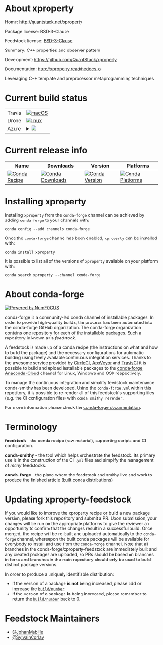 About xproperty
===============

Home: http://quantstack.net/xproperty

Package license: BSD-3-Clause

Feedstock license: [BSD-3-Clause](https://github.com/conda-forge/xproperty-feedstock/blob/master/LICENSE.txt)

Summary: C++ properties and observer pattern

Development: https://github.com/QuantStack/xproperty

Documentation: http://xproperty.readthedocs.io

Leveraging C++ template and preprocessor metaprogramming techniques

Current build status
====================


<table><tr>
    <td>Travis</td>
    <td>
      <a href="https://travis-ci.com/conda-forge/xproperty-feedstock">
        <img alt="macOS" src="https://img.shields.io/travis/com/conda-forge/xproperty-feedstock/master.svg?label=macOS">
      </a>
    </td>
  </tr><tr>
    <td>Drone</td>
    <td>
      <a href="https://cloud.drone.io/conda-forge/xproperty-feedstock">
        <img alt="linux" src="https://img.shields.io/drone/build/conda-forge/xproperty-feedstock/master.svg?label=Linux">
      </a>
    </td>
  </tr>
    
  <tr>
    <td>Azure</td>
    <td>
      <details>
        <summary>
          <a href="https://dev.azure.com/conda-forge/feedstock-builds/_build/latest?definitionId=2223&branchName=master">
            <img src="https://dev.azure.com/conda-forge/feedstock-builds/_apis/build/status/xproperty-feedstock?branchName=master">
          </a>
        </summary>
        <table>
          <thead><tr><th>Variant</th><th>Status</th></tr></thead>
          <tbody><tr>
              <td>linux_64</td>
              <td>
                <a href="https://dev.azure.com/conda-forge/feedstock-builds/_build/latest?definitionId=2223&branchName=master">
                  <img src="https://dev.azure.com/conda-forge/feedstock-builds/_apis/build/status/xproperty-feedstock?branchName=master&jobName=linux&configuration=linux_64_" alt="variant">
                </a>
              </td>
            </tr><tr>
              <td>linux_aarch64</td>
              <td>
                <a href="https://dev.azure.com/conda-forge/feedstock-builds/_build/latest?definitionId=2223&branchName=master">
                  <img src="https://dev.azure.com/conda-forge/feedstock-builds/_apis/build/status/xproperty-feedstock?branchName=master&jobName=linux&configuration=linux_aarch64_" alt="variant">
                </a>
              </td>
            </tr><tr>
              <td>linux_ppc64le</td>
              <td>
                <a href="https://dev.azure.com/conda-forge/feedstock-builds/_build/latest?definitionId=2223&branchName=master">
                  <img src="https://dev.azure.com/conda-forge/feedstock-builds/_apis/build/status/xproperty-feedstock?branchName=master&jobName=linux&configuration=linux_ppc64le_" alt="variant">
                </a>
              </td>
            </tr><tr>
              <td>osx_64</td>
              <td>
                <a href="https://dev.azure.com/conda-forge/feedstock-builds/_build/latest?definitionId=2223&branchName=master">
                  <img src="https://dev.azure.com/conda-forge/feedstock-builds/_apis/build/status/xproperty-feedstock?branchName=master&jobName=osx&configuration=osx_64_" alt="variant">
                </a>
              </td>
            </tr><tr>
              <td>win_64</td>
              <td>
                <a href="https://dev.azure.com/conda-forge/feedstock-builds/_build/latest?definitionId=2223&branchName=master">
                  <img src="https://dev.azure.com/conda-forge/feedstock-builds/_apis/build/status/xproperty-feedstock?branchName=master&jobName=win&configuration=win_64_" alt="variant">
                </a>
              </td>
            </tr>
          </tbody>
        </table>
      </details>
    </td>
  </tr>
</table>

Current release info
====================

| Name | Downloads | Version | Platforms |
| --- | --- | --- | --- |
| [![Conda Recipe](https://img.shields.io/badge/recipe-xproperty-green.svg)](https://anaconda.org/conda-forge/xproperty) | [![Conda Downloads](https://img.shields.io/conda/dn/conda-forge/xproperty.svg)](https://anaconda.org/conda-forge/xproperty) | [![Conda Version](https://img.shields.io/conda/vn/conda-forge/xproperty.svg)](https://anaconda.org/conda-forge/xproperty) | [![Conda Platforms](https://img.shields.io/conda/pn/conda-forge/xproperty.svg)](https://anaconda.org/conda-forge/xproperty) |

Installing xproperty
====================

Installing `xproperty` from the `conda-forge` channel can be achieved by adding `conda-forge` to your channels with:

```
conda config --add channels conda-forge
```

Once the `conda-forge` channel has been enabled, `xproperty` can be installed with:

```
conda install xproperty
```

It is possible to list all of the versions of `xproperty` available on your platform with:

```
conda search xproperty --channel conda-forge
```


About conda-forge
=================

[![Powered by NumFOCUS](https://img.shields.io/badge/powered%20by-NumFOCUS-orange.svg?style=flat&colorA=E1523D&colorB=007D8A)](http://numfocus.org)

conda-forge is a community-led conda channel of installable packages.
In order to provide high-quality builds, the process has been automated into the
conda-forge GitHub organization. The conda-forge organization contains one repository
for each of the installable packages. Such a repository is known as a *feedstock*.

A feedstock is made up of a conda recipe (the instructions on what and how to build
the package) and the necessary configurations for automatic building using freely
available continuous integration services. Thanks to the awesome service provided by
[CircleCI](https://circleci.com/), [AppVeyor](https://www.appveyor.com/)
and [TravisCI](https://travis-ci.com/) it is possible to build and upload installable
packages to the [conda-forge](https://anaconda.org/conda-forge)
[Anaconda-Cloud](https://anaconda.org/) channel for Linux, Windows and OSX respectively.

To manage the continuous integration and simplify feedstock maintenance
[conda-smithy](https://github.com/conda-forge/conda-smithy) has been developed.
Using the ``conda-forge.yml`` within this repository, it is possible to re-render all of
this feedstock's supporting files (e.g. the CI configuration files) with ``conda smithy rerender``.

For more information please check the [conda-forge documentation](https://conda-forge.org/docs/).

Terminology
===========

**feedstock** - the conda recipe (raw material), supporting scripts and CI configuration.

**conda-smithy** - the tool which helps orchestrate the feedstock.
                   Its primary use is in the construction of the CI ``.yml`` files
                   and simplify the management of *many* feedstocks.

**conda-forge** - the place where the feedstock and smithy live and work to
                  produce the finished article (built conda distributions)


Updating xproperty-feedstock
============================

If you would like to improve the xproperty recipe or build a new
package version, please fork this repository and submit a PR. Upon submission,
your changes will be run on the appropriate platforms to give the reviewer an
opportunity to confirm that the changes result in a successful build. Once
merged, the recipe will be re-built and uploaded automatically to the
`conda-forge` channel, whereupon the built conda packages will be available for
everybody to install and use from the `conda-forge` channel.
Note that all branches in the conda-forge/xproperty-feedstock are
immediately built and any created packages are uploaded, so PRs should be based
on branches in forks and branches in the main repository should only be used to
build distinct package versions.

In order to produce a uniquely identifiable distribution:
 * If the version of a package **is not** being increased, please add or increase
   the [``build/number``](https://conda.io/docs/user-guide/tasks/build-packages/define-metadata.html#build-number-and-string).
 * If the version of a package **is** being increased, please remember to return
   the [``build/number``](https://conda.io/docs/user-guide/tasks/build-packages/define-metadata.html#build-number-and-string)
   back to 0.

Feedstock Maintainers
=====================

* [@JohanMabille](https://github.com/JohanMabille/)
* [@SylvainCorlay](https://github.com/SylvainCorlay/)

